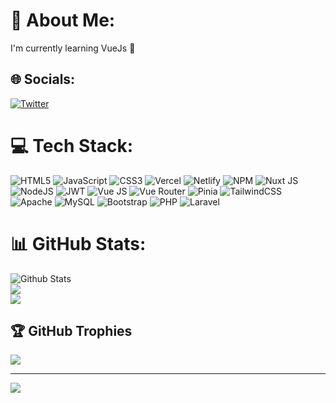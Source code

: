 # 💫 About Me:
I'm currently learning VueJs 📗


## 🌐 Socials:
[![Twitter](https://img.shields.io/badge/Twitter-%231DA1F2.svg?logo=Twitter&logoColor=white)](https://twitter.com/alokDev94) 

# 💻 Tech Stack:
![HTML5](https://img.shields.io/badge/html5-%23E34F26.svg?style=for-the-badge&logo=html5&logoColor=white) ![JavaScript](https://img.shields.io/badge/javascript-%23323330.svg?style=for-the-badge&logo=javascript&logoColor=%23F7DF1E) ![CSS3](https://img.shields.io/badge/css3-%231572B6.svg?style=for-the-badge&logo=css3&logoColor=white) ![Vercel](https://img.shields.io/badge/vercel-%23000000.svg?style=for-the-badge&logo=vercel&logoColor=white) ![Netlify](https://img.shields.io/badge/netlify-blue.svg?style=for-the-badge&logo=netlify&logoColor=white) ![NPM](https://img.shields.io/badge/NPM-%23000000.svg?style=for-the-badge&logo=npm&logoColor=white) ![Nuxt JS](https://img.shields.io/badge/Nuxt-blue?style=for-the-badge&logo=next.js&logoColor=white) ![NodeJS](https://img.shields.io/badge/node.js-6DA55F?style=for-the-badge&logo=node.js&logoColor=white) ![JWT](https://img.shields.io/badge/JWT-black?style=for-the-badge&logo=JSON%20web%20tokens) ![Vue JS](https://img.shields.io/badge/vue-%2320232a.svg?style=for-the-badge&logo=vue&logoColor=%2361DAFB) ![Vue Router](https://img.shields.io/badge/Vue_Router-CA4245?style=for-the-badge&logo=vue-router&logoColor=white) ![Pinia](https://img.shields.io/badge/pinia-yellow.svg?style=for-the-badge&logo=pinia&logoColor=white) ![TailwindCSS](https://img.shields.io/badge/tailwindcss-%2338B2AC.svg?style=for-the-badge&logo=tailwind-css&logoColor=white) ![Apache](https://img.shields.io/badge/apache-%23D42029.svg?style=for-the-badge&logo=apache&logoColor=white) ![MySQL](https://img.shields.io/badge/mysql-%2300f.svg?style=for-the-badge&logo=mysql&logoColor=white) ![Bootstrap](https://img.shields.io/badge/bootstrap-%23563D7C.svg?style=for-the-badge&logo=bootstrap&logoColor=white) ![PHP](https://img.shields.io/badge/php-%23777BB4.svg?style=for-the-badge&logo=php&logoColor=white) ![Laravel](https://img.shields.io/badge/laravel-red.svg?style=for-the-badge&logo=laravel&logoColor=white)
# 📊 GitHub Stats:
![Github Stats](https://github-readme-stats.vercel.app/api?username=alokVishu&bg_color=30,e96443,904e95&title_color=fff&text_color=fff)<br/>
![](https://github-readme-streak-stats.herokuapp.com/?user=alokVishu&theme=light&hide_border=false)<br/>
![](https://github-readme-stats.vercel.app/api/top-langs/?username=alokVishu&theme=light&hide_border=false&include_all_commits=false&count_private=true&layout=compact)

## 🏆 GitHub Trophies
![](https://github-profile-trophy.vercel.app/?username=alokVishu&theme=radical&no-frame=true&no-bg=true&margin-w=4)






---
[![](https://visitcount.itsvg.in/api?id=alokVishu&icon=0&color=0)](https://visitcount.itsvg.in)

